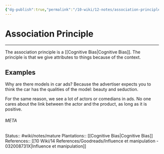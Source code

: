 ```yaml
---
{"dg-publish":true,"permalink":"/10-wiki/12-notes/association-principle-20230127080455/"}
---
```


# Association Principle
---
The association principle is a [[Cognitive Bias\|Cognitive Bias]]. The principle is that we give attributes to things because of the context.

## Examples
Why are there models in car ads? Because the advertiser expects you to think the car has the qualities of the model: beauty and seduction.

For the same reason, we see a lot of actors or comedians in ads. No one cares about the link between the actor and the product, as long as it is positive.



###### META
Status:: #wiki/notes/mature 
Plantations:: [[Cognitive Bias\|Cognitive Bias]]
References:: [[10 Wiki/14 References/Goodreads/Influence et manipulation - 032008731X\|Influence et manipulation]]
